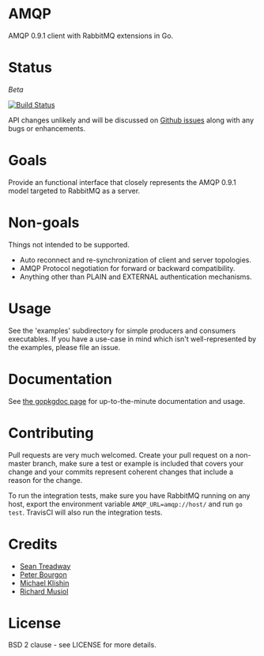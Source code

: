 # AMQP

AMQP 0.9.1 client with RabbitMQ extensions in Go.

# Status

*Beta*

[![Build Status](https://secure.travis-ci.org/streadway/amqp.png)](http://travis-ci.org/streadway/amqp)

API changes unlikely and will be discussed on [Github
issues](https://github.com/streadway/amqp/issues) along with any bugs or
enhancements.

# Goals

Provide an functional interface that closely represents the AMQP 0.9.1 model
targeted to RabbitMQ as a server.

# Non-goals

Things not intended to be supported.

  * Auto reconnect and re-synchronization of client and server topologies.
  * AMQP Protocol negotiation for forward or backward compatibility.
  * Anything other than PLAIN and EXTERNAL authentication mechanisms.

# Usage

See the 'examples' subdirectory for simple producers and consumers executables.
If you have a use-case in mind which isn't well-represented by the examples,
please file an issue.

# Documentation

See [the gopkgdoc page](http://gopkgdoc.appspot.com/github.com/streadway/amqp)
for up-to-the-minute documentation and usage.

# Contributing

Pull requests are very much welcomed.  Create your pull request on a non-master
branch, make sure a test or example is included that covers your change and
your commits represent coherent changes that include a reason for the change.

To run the integration tests, make sure you have RabbitMQ running on any host,
export the environment variable `AMQP_URL=amqp://host/` and run `go test`.
TravisCI will also run the integration tests.

# Credits

 * [Sean Treadway](https://github.com/streadway)
 * [Peter Bourgon](https://github.com/peterbourgon)
 * [Michael Klishin](https://github.com/michaelklishin)
 * [Richard Musiol](https://github.com/neelance)

# License

BSD 2 clause - see LICENSE for more details.


